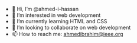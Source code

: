 - 👋 Hi, I’m @ahmed-i-hassan
- 👀 I’m interested in web development
- 🌱 I’m currently learning HTML and CSS
- 💞️ I’m looking to collaborate on web development
- 📫 How to reach me: ahmedibrahim@ieee.org

<!---
ahmed-i-hassan/ahmed-i-hassan is a ✨ special ✨ repository because its `README.md` (this file) appears on your GitHub profile.
You can click the Preview link to take a look at your changes.
--->
